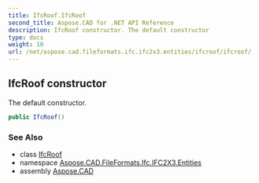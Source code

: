 ```yaml
---
title: IfcRoof.IfcRoof
second_title: Aspose.CAD for .NET API Reference
description: IfcRoof constructor. The default constructor
type: docs
weight: 10
url: /net/aspose.cad.fileformats.ifc.ifc2x3.entities/ifcroof/ifcroof/
---
```

## IfcRoof constructor

The default constructor.

```csharp
public IfcRoof()
```

### See Also

* class [IfcRoof](../)
* namespace [Aspose.CAD.FileFormats.Ifc.IFC2X3.Entities](../../ifcroof/)
* assembly [Aspose.CAD](../../../)


